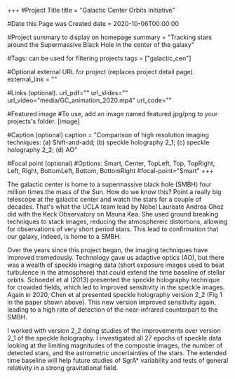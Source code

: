 +++
#Project Title
title = "Galactic Center Orbits Initiative"

#Date this Page was Created
date = 2020-10-06T00:00:00

#Project summary to display on homepage
summary = "Tracking stars around the Supermassive Black Hole in the center of the galaxy"

#Tags: can be used for filtering projects
tags = ["galactic_cen"]

#Optional external URL for project (replaces project detail page).
external_link = ""

#Links (optional).
url_pdf=""
url_slides=""
url_video="media/GC_animation_2020.mp4"
url_code=""

#Featured image
#To use, add an image named featured.jpg/png to your projects's folder.
[image]

#Caption (optional)
caption = "Comparison of high resolution imaging techniques: (a) Shift-and-add; (b) speckle holography 2_1; (c) speckle holography 2_2; (d) AO"

#Focal point (optional)
#Options: Smart, Center, TopLeft, Top, TopRight, Left, Right, BottomLeft, Bottom, BottomRight
#focal-point="Smart"
+++

The galactic center is home to a supermassive black hole (SMBH) four million times the mass of the Sun.  How do we know this?  Point a really big telescope at the galactic center and watch the stars for a couple of decades.  That's what the UCLA team lead by Nobel Laureate Andrea Ghez did with the Keck Observatory on Mauna Kea.  She used ground breaking techniques to stack images, reducing the atmosphereic distortions, allowing for observations of very short period stars.  This lead to confirmation that our galaxy, indeed, is home to a SMBH.

Over the years since this project began, the imaging techniques have improved tremedously.  Technology gave us adaptive optics (AO), but there was a wealth of speckle imaging data (short exposure images used to beat turbulence in the atmosphere) that could extend the time baseline of stellar orbits.  Schoedel et al (2013) presented the speckle holography technique for crowded fields, which led to improved sensitivity in the speckle images.  Again in 2020, Chen et al presented speckle holography version 2_2 (Fig 1 in the paper shown above).  This new version improved sensitivity again, leading to a high rate of detection of the near-infrared counterpart to the SMBH.

I worked with version 2_2 doing studies of the improvements over version 2_1 of the speckle holography.  I investigated all 27 epochs of speckle data looking at the limiting magnitudes of the compostie images, the number of detected stars, and the astrometric uncertainties of the stars.  The extended time baseline will help future studies of SgrA* variability and tests of general relativity in a strong gravitational field. 
